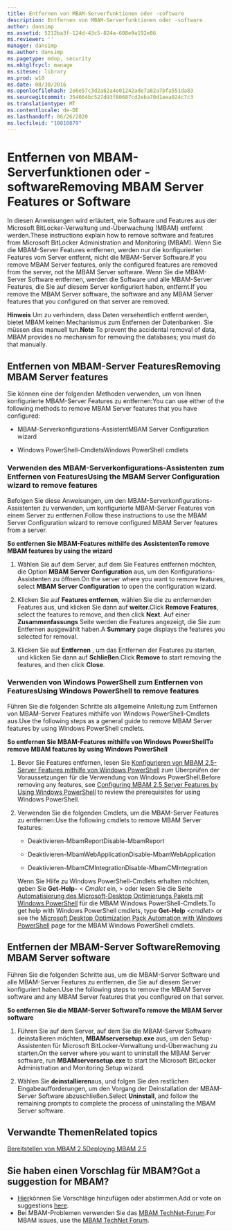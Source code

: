 ```yaml
---
title: Entfernen von MBAM-Serverfunktionen oder -software
description: Entfernen von MBAM-Serverfunktionen oder -software
author: dansimp
ms.assetid: 5212ba3f-124d-43c5-824a-608e9a192e86
ms.reviewer: ''
manager: dansimp
ms.author: dansimp
ms.pagetype: mdop, security
ms.mktglfcycl: manage
ms.sitesec: library
ms.prod: w10
ms.date: 08/30/2016
ms.openlocfilehash: 2e6e57c3d2a62a4e01242ade7a82a7bfa551da83
ms.sourcegitcommit: 354664bc527d93f80687cd2eba70d1eea024c7c3
ms.translationtype: MT
ms.contentlocale: de-DE
ms.lasthandoff: 06/26/2020
ms.locfileid: "10810879"
---
```

# <span data-ttu-id="e9fe4-103">Entfernen von MBAM-Serverfunktionen oder -software</span><span class="sxs-lookup"><span data-stu-id="e9fe4-103">Removing MBAM Server Features or Software</span></span>


<span data-ttu-id="e9fe4-104">In diesen Anweisungen wird erläutert, wie Software und Features aus der Microsoft BitLocker-Verwaltung und-Überwachung (MBAM) entfernt werden.</span><span class="sxs-lookup"><span data-stu-id="e9fe4-104">These instructions explain how to remove software and features from Microsoft BitLocker Administration and Monitoring (MBAM).</span></span> <span data-ttu-id="e9fe4-105">Wenn Sie die MBAM-Server Features entfernen, werden nur die konfigurierten Features vom Server entfernt, nicht die MBAM-Server Software.</span><span class="sxs-lookup"><span data-stu-id="e9fe4-105">If you remove MBAM Server features, only the configured features are removed from the server, not the MBAM Server software.</span></span> <span data-ttu-id="e9fe4-106">Wenn Sie die MBAM-Server Software entfernen, werden die Software und alle MBAM-Server Features, die Sie auf diesem Server konfiguriert haben, entfernt.</span><span class="sxs-lookup"><span data-stu-id="e9fe4-106">If you remove the MBAM Server software, the software and any MBAM Server features that you configured on that server are removed.</span></span>

<span data-ttu-id="e9fe4-107">**Hinweis**  Um zu verhindern, dass Daten versehentlich entfernt werden, bietet MBAM keinen Mechanismus zum Entfernen der Datenbanken. Sie müssen dies manuell tun.</span><span class="sxs-lookup"><span data-stu-id="e9fe4-107">**Note** To prevent the accidental removal of data, MBAM provides no mechanism for removing the databases; you must do that manually.</span></span>

 

## <a href="" id="bkmk-removeserverfeatures"></a><span data-ttu-id="e9fe4-108">Entfernen von MBAM-Server Features</span><span class="sxs-lookup"><span data-stu-id="e9fe4-108">Removing MBAM Server features</span></span>


<span data-ttu-id="e9fe4-109">Sie können eine der folgenden Methoden verwenden, um von Ihnen konfigurierte MBAM-Server Features zu entfernen:</span><span class="sxs-lookup"><span data-stu-id="e9fe4-109">You can use either of the following methods to remove MBAM Server features that you have configured:</span></span>

-   <span data-ttu-id="e9fe4-110">MBAM-Serverkonfigurations-Assistent</span><span class="sxs-lookup"><span data-stu-id="e9fe4-110">MBAM Server Configuration wizard</span></span>

-   <span data-ttu-id="e9fe4-111">Windows PowerShell-Cmdlets</span><span class="sxs-lookup"><span data-stu-id="e9fe4-111">Windows PowerShell cmdlets</span></span>

### <span data-ttu-id="e9fe4-112">Verwenden des MBAM-Serverkonfigurations-Assistenten zum Entfernen von Features</span><span class="sxs-lookup"><span data-stu-id="e9fe4-112">Using the MBAM Server Configuration wizard to remove features</span></span>

<span data-ttu-id="e9fe4-113">Befolgen Sie diese Anweisungen, um den MBAM-Serverkonfigurations-Assistenten zu verwenden, um konfigurierte MBAM-Server Features von einem Server zu entfernen.</span><span class="sxs-lookup"><span data-stu-id="e9fe4-113">Follow these instructions to use the MBAM Server Configuration wizard to remove configured MBAM Server features from a server.</span></span>

**<span data-ttu-id="e9fe4-114">So entfernen Sie MBAM-Features mithilfe des Assistenten</span><span class="sxs-lookup"><span data-stu-id="e9fe4-114">To remove MBAM features by using the wizard</span></span>**

1.  <span data-ttu-id="e9fe4-115">Wählen Sie auf dem Server, auf dem Sie Features entfernen möchten, die Option **MBAM Server Configuration** aus, um den Konfigurations-Assistenten zu öffnen.</span><span class="sxs-lookup"><span data-stu-id="e9fe4-115">On the server where you want to remove features, select **MBAM Server Configuration** to open the configuration wizard.</span></span>

2.  <span data-ttu-id="e9fe4-116">Klicken Sie auf **Features entfernen**, wählen Sie die zu entfernenden Features aus, und klicken Sie dann auf **weiter**.</span><span class="sxs-lookup"><span data-stu-id="e9fe4-116">Click **Remove Features**, select the features to remove, and then click **Next**.</span></span> <span data-ttu-id="e9fe4-117">Auf einer **Zusammenfassungs** Seite werden die Features angezeigt, die Sie zum Entfernen ausgewählt haben.</span><span class="sxs-lookup"><span data-stu-id="e9fe4-117">A **Summary** page displays the features you selected for removal.</span></span>

3.  <span data-ttu-id="e9fe4-118">Klicken Sie auf **Entfernen** , um das Entfernen der Features zu starten, und klicken Sie dann auf **Schließen**.</span><span class="sxs-lookup"><span data-stu-id="e9fe4-118">Click **Remove** to start removing the features, and then click **Close**.</span></span>

### <span data-ttu-id="e9fe4-119">Verwenden von Windows PowerShell zum Entfernen von Features</span><span class="sxs-lookup"><span data-stu-id="e9fe4-119">Using Windows PowerShell to remove features</span></span>

<span data-ttu-id="e9fe4-120">Führen Sie die folgenden Schritte als allgemeine Anleitung zum Entfernen von MBAM-Server Features mithilfe von Windows PowerShell-Cmdlets aus.</span><span class="sxs-lookup"><span data-stu-id="e9fe4-120">Use the following steps as a general guide to remove MBAM Server features by using Windows PowerShell cmdlets.</span></span>

**<span data-ttu-id="e9fe4-121">So entfernen Sie MBAM-Features mithilfe von Windows PowerShell</span><span class="sxs-lookup"><span data-stu-id="e9fe4-121">To remove MBAM features by using Windows PowerShell</span></span>**

1.  <span data-ttu-id="e9fe4-122">Bevor Sie Features entfernen, lesen Sie [Konfigurieren von MBAM 2,5-Server Features mithilfe von Windows PowerShell](configuring-mbam-25-server-features-by-using-windows-powershell.md) zum Überprüfen der Voraussetzungen für die Verwendung von Windows PowerShell.</span><span class="sxs-lookup"><span data-stu-id="e9fe4-122">Before removing any features, see [Configuring MBAM 2.5 Server Features by Using Windows PowerShell](configuring-mbam-25-server-features-by-using-windows-powershell.md) to review the prerequisites for using Windows PowerShell.</span></span>

2.  <span data-ttu-id="e9fe4-123">Verwenden Sie die folgenden Cmdlets, um die MBAM-Server Features zu entfernen:</span><span class="sxs-lookup"><span data-stu-id="e9fe4-123">Use the following cmdlets to remove MBAM Server features:</span></span>

    -   <span data-ttu-id="e9fe4-124">Deaktivieren-MbamReport</span><span class="sxs-lookup"><span data-stu-id="e9fe4-124">Disable-MbamReport</span></span>

    -   <span data-ttu-id="e9fe4-125">Deaktivieren-MbamWebApplication</span><span class="sxs-lookup"><span data-stu-id="e9fe4-125">Disable-MbamWebApplication</span></span>

    -   <span data-ttu-id="e9fe4-126">Deaktivieren-MbamCMIntegration</span><span class="sxs-lookup"><span data-stu-id="e9fe4-126">Disable-MbamCMIntegration</span></span>

    <span data-ttu-id="e9fe4-127">Wenn Sie Hilfe zu Windows PowerShell-Cmdlets erhalten möchten, geben Sie **Get-Help-** &lt; *Cmdlet* ein, &gt; oder lesen Sie die Seite [Automatisierung des Microsoft-Desktop Optimierungs Pakets mit Windows PowerShell](https://go.microsoft.com/fwlink/?LinkId=393498) für die MBAM Windows PowerShell-Cmdlets.</span><span class="sxs-lookup"><span data-stu-id="e9fe4-127">To get help with Windows PowerShell cmdlets, type **Get-Help** &lt;*cmdlet*&gt; or see the [Microsoft Desktop Optimization Pack Automation with Windows PowerShell](https://go.microsoft.com/fwlink/?LinkId=393498) page for the MBAM Windows PowerShell cmdlets.</span></span>

## <span data-ttu-id="e9fe4-128">Entfernen der MBAM-Server Software</span><span class="sxs-lookup"><span data-stu-id="e9fe4-128">Removing MBAM Server software</span></span>


<span data-ttu-id="e9fe4-129">Führen Sie die folgenden Schritte aus, um die MBAM-Server Software und alle MBAM-Server Features zu entfernen, die Sie auf diesem Server konfiguriert haben.</span><span class="sxs-lookup"><span data-stu-id="e9fe4-129">Use the following steps to remove the MBAM Server software and any MBAM Server features that you configured on that server.</span></span>

**<span data-ttu-id="e9fe4-130">So entfernen Sie die MBAM-Server Software</span><span class="sxs-lookup"><span data-stu-id="e9fe4-130">To remove the MBAM Server software</span></span>**

1.  <span data-ttu-id="e9fe4-131">Führen Sie auf dem Server, auf dem Sie die MBAM-Server Software deinstallieren möchten, **MBAMserversetup.exe** aus, um den Setup-Assistenten für Microsoft BitLocker-Verwaltung und-Überwachung zu starten.</span><span class="sxs-lookup"><span data-stu-id="e9fe4-131">On the server where you want to uninstall the MBAM Server software, run **MBAMserversetup.exe** to start the Microsoft BitLocker Administration and Monitoring Setup wizard.</span></span>

2.  <span data-ttu-id="e9fe4-132">Wählen Sie **deinstallieren**aus, und folgen Sie den restlichen Eingabeaufforderungen, um den Vorgang der Deinstallation der MBAM-Server Software abzuschließen.</span><span class="sxs-lookup"><span data-stu-id="e9fe4-132">Select **Uninstall**, and follow the remaining prompts to complete the process of uninstalling the MBAM Server software.</span></span>



## <span data-ttu-id="e9fe4-133">Verwandte Themen</span><span class="sxs-lookup"><span data-stu-id="e9fe4-133">Related topics</span></span>


[<span data-ttu-id="e9fe4-134">Bereitstellen von MBAM 2.5</span><span class="sxs-lookup"><span data-stu-id="e9fe4-134">Deploying MBAM 2.5</span></span>](deploying-mbam-25.md)

 

 

## <span data-ttu-id="e9fe4-135">Sie haben einen Vorschlag für MBAM?</span><span class="sxs-lookup"><span data-stu-id="e9fe4-135">Got a suggestion for MBAM?</span></span>
- <span data-ttu-id="e9fe4-136">[Hier](http://mbam.uservoice.com/forums/268571-microsoft-bitlocker-administration-and-monitoring)können Sie Vorschläge hinzufügen oder abstimmen.</span><span class="sxs-lookup"><span data-stu-id="e9fe4-136">Add or vote on suggestions [here](http://mbam.uservoice.com/forums/268571-microsoft-bitlocker-administration-and-monitoring).</span></span> 
- <span data-ttu-id="e9fe4-137">Bei MBAM-Problemen verwenden Sie das [MBAM TechNet-Forum](https://social.technet.microsoft.com/Forums/home?forum=mdopmbam).</span><span class="sxs-lookup"><span data-stu-id="e9fe4-137">For MBAM issues, use the [MBAM TechNet Forum](https://social.technet.microsoft.com/Forums/home?forum=mdopmbam).</span></span>



